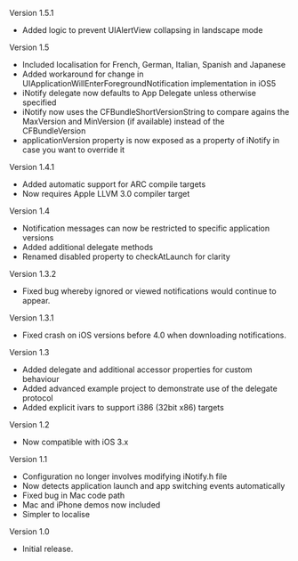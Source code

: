 Version 1.5.1

- Added logic to prevent UIAlertView collapsing in landscape mode

Version 1.5

- Included localisation for French, German, Italian, Spanish and Japanese
- Added workaround for change in UIApplicationWillEnterForegroundNotification implementation in iOS5
- iNotify delegate now defaults to App Delegate unless otherwise specified
- iNotify now uses the CFBundleShortVersionString to compare agains the MaxVersion and MinVersion (if available) instead of the CFBundleVersion
- applicationVersion property is now exposed as a property of iNotify in case you want to override it

Version 1.4.1

- Added automatic support for ARC compile targets
- Now requires Apple LLVM 3.0 compiler target

Version 1.4

- Notification messages can now be restricted to specific application versions
- Added additional delegate methods
- Renamed disabled property to checkAtLaunch for clarity

Version 1.3.2

- Fixed bug whereby ignored or viewed notifications would continue to appear.

Version 1.3.1

- Fixed crash on iOS versions before 4.0 when downloading notifications.

Version 1.3

- Added delegate and additional accessor properties for custom behaviour
- Added advanced example project to demonstrate use of the delegate protocol
- Added explicit ivars to support i386 (32bit x86) targets

Version 1.2

- Now compatible with iOS 3.x

Version 1.1

- Configuration no longer involves modifying iNotify.h file
- Now detects application launch and app switching events automatically
- Fixed bug in Mac code path
- Mac and iPhone demos now included
- Simpler to localise

Version 1.0

- Initial release.